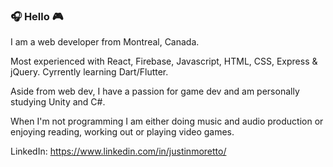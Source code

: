 ### 🎧 Hello 🎮

I am a web developer from Montreal, Canada.

Most experienced with React, Firebase, Javascript, HTML, CSS, Express & jQuery. Cyrrently learning Dart/Flutter.

Aside from web dev, I have a passion for game dev and am personally studying Unity and C#.

When I'm not programming I am either doing music and audio production or enjoying reading, working out or playing video games.

LinkedIn: https://www.linkedin.com/in/justinmoretto/
